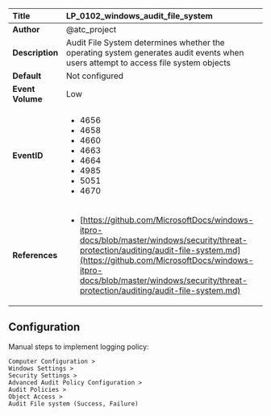 | Title            | LP_0102_windows_audit_file_system                                                                     |
|:-----------------|:--------------------------------------------------------------------------------|
| **Author**       | @atc_project                                                                      |
| **Description**  | Audit File System determines whether the operating system generates audit events when users attempt to access file system objects                                                               |
| **Default**      | Not configured                                                                   |
| **Event Volume** | Low                                                                    |
| **EventID**      | <ul><li>4656</li><li>4658</li><li>4660</li><li>4663</li><li>4664</li><li>4985</li><li>5051</li><li>4670</li></ul>         |
| **References**   | <ul><li>[https://github.com/MicrosoftDocs/windows-itpro-docs/blob/master/windows/security/threat-protection/auditing/audit-file-system.md](https://github.com/MicrosoftDocs/windows-itpro-docs/blob/master/windows/security/threat-protection/auditing/audit-file-system.md)</li></ul> |



## Configuration

Manual steps to implement logging policy:

```
Computer Configuration >
Windows Settings >
Security Settings >
Advanced Audit Policy Configuration >
Audit Policies >
Object Access >
Audit File system (Success, Failure)
```


